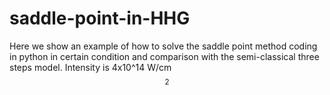# saddle-point-in-HHG
Here we show an example of how to solve the saddle point method coding in python in certain condition and comparison with the semi-classical three steps model.
Intensity is 4x10^14 W/cm$$^2$$
